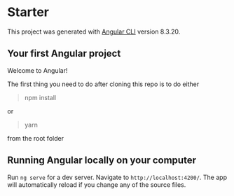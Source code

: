 # Starter

This project was generated with [Angular CLI](https://github.com/angular/angular-cli) version 8.3.20.
## Your first Angular project

Welcome to Angular! 

The first thing you need to do after cloning this repo is to do either 

> npm install 

or 

> yarn

from the root folder 




## Running Angular locally on your computer 

Run `ng serve` for a dev server. Navigate to `http://localhost:4200/`. The app will automatically reload if you change any of the source files.



 